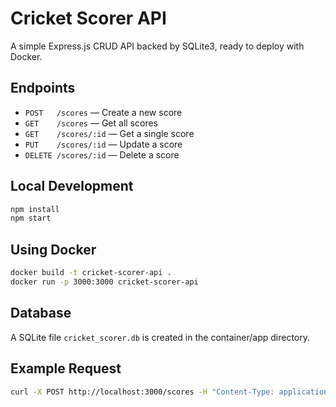 # Cricket Scorer API

A simple Express.js CRUD API backed by SQLite3, ready to deploy with Docker.

## Endpoints

- `POST   /scores` — Create a new score
- `GET    /scores` — Get all scores
- `GET    /scores/:id` — Get a single score
- `PUT    /scores/:id` — Update a score
- `DELETE /scores/:id` — Delete a score

## Local Development

```bash
npm install
npm start
```

## Using Docker

```bash
docker build -t cricket-scorer-api .
docker run -p 3000:3000 cricket-scorer-api
```

## Database

A SQLite file `cricket_scorer.db` is created in the container/app directory.

## Example Request

```bash
curl -X POST http://localhost:3000/scores -H "Content-Type: application/json" -d '{"player":"Sachin","runs":100,"balls":90}'
```
